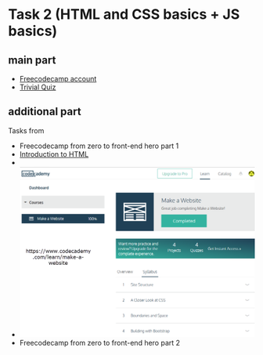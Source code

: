 # Task 2 (HTML and CSS basics + JS basics)
## main part
- [Freecodecamp account](https://www.freecodecamp.com/m-vv)
- [Trivial Quiz](https://github.com/m-vv/TriviaQuizForKottans)



## additional part
 Tasks from
 - Freecodecamp from zero to front-end hero part 1
  - [Introduction to HTML](https://developer.mozilla.org/en-US/docs/Web/Guide/HTML/Introduction)
  - []()
  - ![](CodeAcademyMakeASite_finished.png)
 - Freecodecamp from zero to front-end hero part 2
